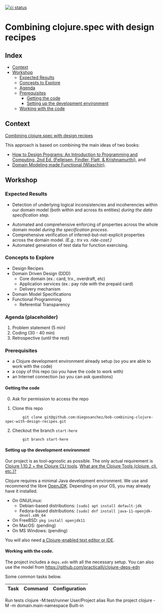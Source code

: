 [![ci status](https://circleci.com/gh/diegosanchez/bob-combining-clojure-spec-with-design-recipes.svg?style=shield)](https://app.circleci.com/pipelines/github/diegosanchez/bob-combining-clojure-spec-with-design-recipes)

# Combining clojure.spec with design recipes

## Index

- [Context](#context)
- [Workshop](#workshop)
  - [Expected Results](#expected-results)
  - [Concepts to Explore](#concepts-to-explore)
  - [Agenda](#agenda)
  - [Prerequisites](#prerequisites)
    - [Getting the code](#getting-the-code)
    - [Setting up the development environment](#setting-up-the-development-environment)
  - [Working with the code](#working-with-the-code)

## Context

[Combining clojure.spec with design recipes](https://bobkonf.de/2021/sanchez-doctors.html)

This approach is based on combining the main ideas of two books:
- [How to Design Programs: An Introduction to Programming and Computing, 2nd Ed. (Felleisen, Findler, Flatt, & Krishnamurthi)](https://htdp.org/), and
- [Domain Modeling made Functional (Wlaschin)](https://fsharpforfunandprofit.com/books/).

## Workshop

<!-- ### What to Expect

### Obtained Benefits

### "Esto es lo que van a descubrir (pero sin decirlo)".

### Results to be Expected (Diego)

### Learning Objectives
 -->
### Expected Results

- Detection of underlying logical inconsistencies and incoherencies within our domain model (both within and across its entities) *during the data specification step*.
<!--
(The) Domain Model > The whole Set of Entities
 -->
-  Automated and comprehensive enforcing of properties across the whole domain model *during the specification process*.
- Comprehensive verification of inferred-but-not-explicit properties across the domain model. <!-- that would normally be detected only after the system has gone into staging/production --> _(E.g.: trx vs. ride-cost.)_
- Automated generation of test data for function exercising.

### Concepts to Explore

- Design Recipes
- Domain Driven Design (DDD)
  - Core domain (ex.: card, trx., overdraft, etc)
  - Application services (ex.: pay ride with the prepaid card)
  - Delivery mechanism
- Domain Model Specifications
- Functional Programming
  - Referential Transparency

### Agenda (placeholder)

1. Problem statement (5 min)
2. Coding (30 - 40 min)
3. Retrospective (until the rest)

### Prerequisites

- a Clojure development environment already setup (so you are able to work with the code)
- a copy of this repo (so you have the code to work with)
- an Internet connection (so you can ask questions)

#### Getting the code

0. Ask for permission to access the repo

1. Clone this repo

```shell
        git clone git@github.com:diegosanchez/bob-combining-clojure-spec-with-design-recipes.git
```


2. Checkout the branch `start-here`

```shell
        git branch start-here
```

#### Setting up the development environment

Our project is as tool-agnostic as possible. The only actual requirement is [Clojure 1.10.2 + the Clojure CLI tools](https://clojure.org/guides/getting_started). [What are the Clojure Tools (clojure, clj, etc.)?](https://betweentwoparens.com/what-are-the-clojure-tools)


Clojure requires a minimal Java development environment. We use and recommend the libre [OpenJDK](https://openjdk.java.net/). Depending on your OS, you may already have it installed.

- On GNU/Linux:
  - Debian-based distributions: `[sudo] apt install default-jdk`
  - Fedora-based distributions: `[sudo] dnf install java-11-openjdk-devel.x86_64`
- On FreeBSD: `pkg install openjdk11`
- On MacOS: (pending)
- On MS Windows: (pending)

You will also need [a Clojure-enabled text editor or IDE](https://clojure.org/community/tools).

#### Working with the code.

The project includes a `deps.edn` with all the necessary setup.
You can also use the model from https://github.com/practicalli/clojure-deps-edn

Some common tasks below.

| Task     | Command     | Configuration      |
|----------|-------------|--------------------|
Run tests 	clojure -M:test/runner 	User/Project alias
Run the project 	clojure -M -m domain.main-namespace 	Built-in

